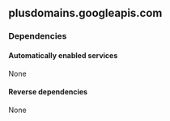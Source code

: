## plusdomains.googleapis.com

### Dependencies

#### Automatically enabled services

None

#### Reverse dependencies

None
